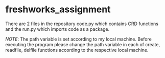 # freshworks_assignment
There are 2 files in the repository code.py which contains CRD functions and the run.py which imports code as a package.

*NOTE*: The path variable is set according to my local machine. Before executing the program please change the path variable in each of create, readfile, delfile functions according to the respective local machine.
